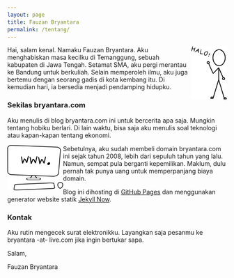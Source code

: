 ```yaml
---
layout: page
title: Fauzan Bryantara
permalink: /tentang/
---
```


<img align="right" src="/images/h.png">
Hai, salam kenal. Namaku Fauzan Bryantara. Aku menghabiskan masa kecilku di Temanggung, sebuah kabupaten di Jawa Tengah. Setamat SMA, aku pergi merantau ke Bandung untuk berkuliah. Selain memperoleh ilmu, aku juga bertemu dengan seorang gadis di kota kembang itu. Di kemudian hari, ia bersedia menjadi pendamping hidupku.

### Sekilas bryantara.com
Aku menulis di blog bryantara.com ini untuk bercerita apa saja. Mungkin tentang hobiku berlari. Di lain waktu, bisa saja aku menulis soal teknologi atau kapan-kapan tentang ekonomi. 

<img align="left" src="/images/kompi.png">Sebetulnya, aku sudah membeli domain bryantara.com ini sejak tahun 2008, lebih dari sepuluh tahun yang lalu. Namun, sempat pula berganti kepemilikan. Maklum, dulu pernah tak punya uang untuk memperpanjang biaya domain. 

Blog ini dihosting di [GitHub Pages](https://pages.github.com/) dan menggunakan generator website statik [Jekyll Now](https://www.jekyllnow.com/).

### Kontak
Aku rutin mengecek surat elektronikku. Layangkan saja pesanmu ke bryantara -at- live.com jika ingin bertukar sapa. 


Salam,

Fauzan Bryantara
